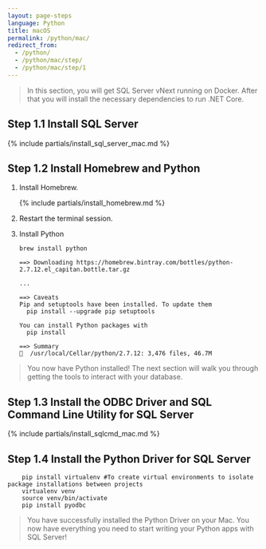 ```yaml
---
layout: page-steps
language: Python
title: macOS
permalink: /python/mac/
redirect_from:
  - /python/
  - /python/mac/step/
  - /python/mac/step/1
---
```


> In this section, you will get SQL Server vNext running on Docker. After that you will install the necessary dependencies to run .NET Core.

## Step 1.1 Install SQL Server
{% include partials/install_sql_server_mac.md %}

## Step 1.2 Install Homebrew and Python

1. Install Homebrew.

    {% include partials/install_homebrew.md %}

2. Restart the terminal session.

3. Install Python

    ```terminal
    brew install python
    ```
    
    ```results
    ==> Downloading https://homebrew.bintray.com/bottles/python-2.7.12.el_capitan.bottle.tar.gz

    ...

    ==> Caveats
    Pip and setuptools have been installed. To update them
      pip install --upgrade pip setuptools

    You can install Python packages with
      pip install

    ==> Summary
    🍺  /usr/local/Cellar/python/2.7.12: 3,476 files, 46.7M
    ```
> You now have Python installed! The next section will walk you through getting the tools to interact with your database.


## Step 1.3 Install the ODBC Driver and SQL Command Line Utility for SQL Server

{% include partials/install_sqlcmd_mac.md %}

## Step 1.4 Install the Python Driver for SQL Server

```terminal
    pip install virtualenv #To create virtual environments to isolate package installations between projects
    virtualenv venv
    source venv/bin/activate
    pip install pyodbc
```
    
> You have successfully installed the Python Driver on your Mac. You now have everything you need to start writing your Python apps with SQL Server!
